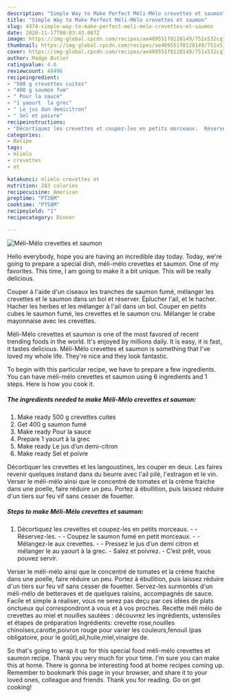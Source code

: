 ```yaml
---
description: "Simple Way to Make Perfect Méli-Mélo crevettes et saumon"
title: "Simple Way to Make Perfect Méli-Mélo crevettes et saumon"
slug: 4474-simple-way-to-make-perfect-meli-melo-crevettes-et-saumon
date: 2020-11-17T00:03:43.087Z
image: https://img-global.cpcdn.com/recipes/ae489551f8128149/751x532cq70/meli-melo-crevettes-et-saumon-photo-principale-de-la-recette.jpg
thumbnail: https://img-global.cpcdn.com/recipes/ae489551f8128149/751x532cq70/meli-melo-crevettes-et-saumon-photo-principale-de-la-recette.jpg
cover: https://img-global.cpcdn.com/recipes/ae489551f8128149/751x532cq70/meli-melo-crevettes-et-saumon-photo-principale-de-la-recette.jpg
author: Madge Butler
ratingvalue: 4.6
reviewcount: 48496
recipeingredient:
- "500 g crevettes cuites"
- "400 g saumon fum"
- " Pour la sauce"
- "1 yaourt  la grec"
- " Le jus dun demicitron"
- " Sel et poivre"
recipeinstructions:
- "Décortiquez les crevettes et coupez-les en petits morceaux.  Réservez-les.  Coupez le saumon fumé en petit morceaux.  Mélangez-le aux crevettes.  Pressez le jus d’un demi citron et mélanger le au yaourt à la grec. Salez et poivrez. C’est prêt, vous pouvez servir."
categories:
- Recipe
tags:
- mlimlo
- crevettes
- et

katakunci: mlimlo crevettes et 
nutrition: 283 calories
recipecuisine: American
preptime: "PT26M"
cooktime: "PT58M"
recipeyield: "1"
recipecategory: Dinner

---
```



![Méli-Mélo crevettes et saumon](https://img-global.cpcdn.com/recipes/ae489551f8128149/751x532cq70/meli-melo-crevettes-et-saumon-photo-principale-de-la-recette.jpg)

Hello everybody, hope you are having an incredible day today. Today, we're going to prepare a special dish, méli-mélo crevettes et saumon. One of my favorites. This time, I am going to make it a bit unique. This will be really delicious.

Couper à l&#39;aide d&#39;un ciseaux les tranches de saumon fumé, mélanger les crevettes et le saumon dans un bol et réserver. Éplucher l&#39;ail, et le hacher. Hacher les herbes et les mélanger à l&#39;ail dans un bol. Couper en petits cubes le saumon fumé, les crevettes et le saumon cru. Mélanger le crabe mayonnaise avec les crevettes.

Méli-Mélo crevettes et saumon is one of the most favored of recent trending foods in the world. It's enjoyed by millions daily. It is easy, it is fast, it tastes delicious. Méli-Mélo crevettes et saumon is something that I've loved my whole life. They're nice and they look fantastic.


To begin with this particular recipe, we have to prepare a few ingredients. You can have méli-mélo crevettes et saumon using 6 ingredients and 1 steps. Here is how you cook it.

<!--inarticleads1-->

##### The ingredients needed to make Méli-Mélo crevettes et saumon:

1. Make ready 500 g crevettes cuites
1. Get 400 g saumon fumé
1. Make ready  Pour la sauce
1. Prepare 1 yaourt à la grec
1. Make ready  Le jus d’un demi-citron
1. Make ready  Sel et poivre


Décortiquer les crevettes et les langoustines, les couper en deux. Les faires revenir quelques instand dans du beurre avec l&#39;ail pilé, l&#39;estragon et le vin. Verser le méli-mélo ainsi que le concentré de tomates et la crème fraiche dans une poelle, faire réduire un peu. Portez à ébullition, puis laissez réduire d&#39;un tiers sur feu vif sans cesser de fouetter. 

<!--inarticleads2-->

##### Steps to make Méli-Mélo crevettes et saumon:

1. Décortiquez les crevettes et coupez-les en petits morceaux. -  - Réservez-les. -  - Coupez le saumon fumé en petit morceaux. -  - Mélangez-le aux crevettes. -  - Pressez le jus d’un demi citron et mélanger le au yaourt à la grec. - Salez et poivrez. - C’est prêt, vous pouvez servir.


Verser le méli-mélo ainsi que le concentré de tomates et la crème fraiche dans une poelle, faire réduire un peu. Portez à ébullition, puis laissez réduire d&#39;un tiers sur feu vif sans cesser de fouetter. Servez-les surmontés d&#39;un méli-mélo de betteraves et de quelques raisins, accompagnés de sauce. Facile et simple à réaliser, vous ne serez pas deçu par ces idées de plats onctueux qui correspondront à vous et à vos proches. Recette méli mélo de crevettes au miel et nouilles sautées : découvrez les ingrédients, ustensiles et étapes de préparation Ingrédients: crevette rose,nouilles chinoises,carotte,poivron rouge pour varier les couleurs,fenouil (pas obligatoire, pour le goût),ail,huile,miel,vinaigre de. 

So that's going to wrap it up for this special food méli-mélo crevettes et saumon recipe. Thank you very much for your time. I'm sure you can make this at home. There is gonna be interesting food at home recipes coming up. Remember to bookmark this page in your browser, and share it to your loved ones, colleague and friends. Thank you for reading. Go on get cooking!
